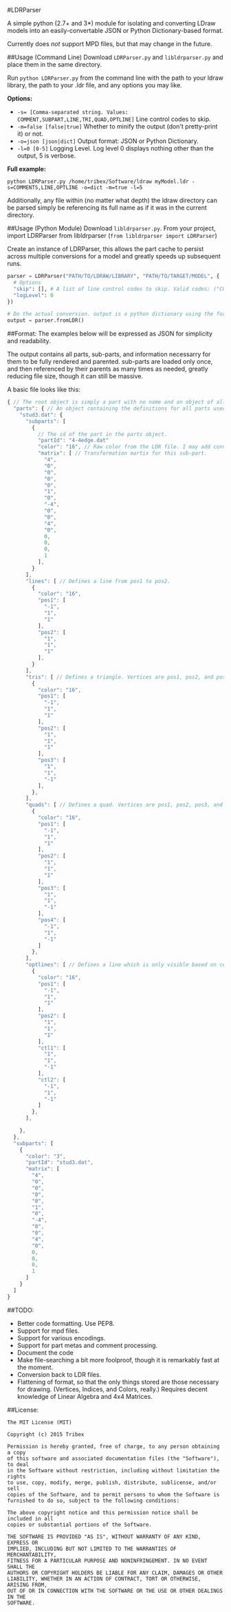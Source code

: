 #LDRParser

A simple python (2.7+ and 3*) module for isolating and converting LDraw models into an
easily-convertable JSON or Python Dictionary-based format.

Currently does *not* support MPD files, but that may change in the future.

##Usage (Command Line)
Download `LDRParser.py` and `libldrparser.py` and place them in the same directory.

Run `python LDRParser.py` from the command line with the path to your ldraw library, the path to your .ldr file,
and any options you may like.

**Options:**

* `-s= [Comma-separated string. Values: COMMENT,SUBPART,LINE,TRI,QUAD,OPTLINE]` Line control codes to skip.
* `-m=false [false|true]` Whether to minify the output (don't pretty-print it) or not.
* `-o=json [json|dict]` Output format: JSON or Python Dictionary.
* `-l=0 [0-5]` Logging Level. Log level 0 displays nothing other than the output, 5 is verbose.

**Full example:**
```
python LDRParser.py /home/tribex/Software/ldraw myModel.ldr -s=COMMENTS,LINE,OPTLINE -o=dict -m=true -l=5
```

Additionally, any file within (no matter what depth) the ldraw directory can be parsed simply be referencing its full name as if it was in the current directory.

##Usage (Python Module)
Download `libldrparser.py`.
From your project, import LDRParser from libldrparser (`from libldrparser import LDRParser`)

Create an instance of LDRParser, this allows the part cache to persist across multiple conversions for a model and greatly speeds up subsequent runs.
```python
parser = LDRParser("PATH/TO/LDRAW/LIBRARY", "PATH/TO/TARGET/MODEL", {
  # Options
  "skip": [], # A list of line control codes to skip. Valid codes: ("COMMENT", "SUBPART", "LINE", "TRI", "QUAD", "OPTLINE")
  "logLevel": 0
})

# Do the actual conversion. output is a python dictionary using the format described below.
output = parser.fromLDR()
```

##Format:
The examples below will be expressed as JSON for simplicity and readability.

The output contains all parts, sub-parts, and information necessarry for them to be fully rendered and parented. sub-parts are loaded only once, and then referenced by their parents as many times as needed, greatly reducing file size, though it can still be massive.

A basic file looks like this:
```javascript
{ // The root object is simply a part with no name and an object of all used subparts inside it as "parts".
  "parts": { // An object containing the definitions for all parts used anywhere in this file, indexed by file name.
    "stud3.dat": {
      "subparts": [
        {
          // The id of the part in the parts object.
          "partId": "4-4edge.dat"
          "color": "16", // Raw color from the LDR file. I may add conversion for this in the future.
          "matrix": [ // Transformation martix for this sub-part.
            "4",
            "0",
            "0",
            "0",
            "0",
            "1",
            "0",
            "-4",
            "0",
            "0",
            "4",
            "0",
            0,
            0,
            0,
            1
          ],
        }
      ],
      "lines": [ // Defines a line from pos1 to pos2.
        {
          "color": "16",
          "pos1": [
            "-1",
            "1",
            "1"
          ],
          "pos2": [
            "1",
            "1",
            "1"
          ],
        }
      ],
      "tris": [ // Defines a triangle. Vertices are pos1, pos2, and pos3.
        {
          "color": "16",
          "pos1": [
            "-1",
            "1",
            "1"
          ],
          "pos2": [
            "1",
            "1",
            "1"
          ],
          "pos3": [
            "1",
            "1",
            "-1"
          ],
        },
      ],
      "quads": [ // Defines a quad. Vertices are pos1, pos2, pos3, and pos4.
        {
          "color": "16",
          "pos1": [
            "-1",
            "1",
            "1"
          ],
          "pos2": [
            "1",
            "1",
            "1"
          ],
          "pos3": [
            "1",
            "1",
            "-1"
          ],
          "pos4": [
            "-1",
            "1",
            "-1"
          ]
        },
      ],
      "optlines": [ // Defines a line which is only visible based on certain rules. See http://www.ldraw.org/article/218.html, line type 5. pos1 and 2 define the line vertices, ctl1 and 2 are the control points.
        {
          "color": "16",
          "pos1": [
            "-1",
            "1",
            "1"
          ],
          "pos2": [
            "1",
            "1",
            "1"
          ],
          "ctl1": [
            "1",
            "1",
            "-1"
          ],
          "ctl2": [
            "-1",
            "1",
            "-1"
          ]
        },
      ],

    },
  },
  "subparts": [
    {
      "color": "3",
      "partId": "stud3.dat",
      "matrix": [
        "4",
        "0",
        "0",
        "0",
        "0",
        "1",
        "0",
        "-4",
        "0",
        "0",
        "4",
        "0",
        0,
        0,
        0,
        1
      ]
    }
  ]
}
```

##TODO:
 * Better code formatting. Use PEP8.
 * Support for mpd files.
 * Support for various encodings.
 * Support for part metas and comment processing.
 * Document the code
 * Make file-searching a bit more foolproof, though it is remarkably fast at the moment.
 * Conversion back to LDR files.
 * Flattening of format, so that the only things stored are those necessary for drawing. (Vertices, Indices, and Colors, really.) Requires decent knowledge of Linear Algebra and 4x4 Matrices.

##License:
```
The MIT License (MIT)

Copyright (c) 2015 Tribex

Permission is hereby granted, free of charge, to any person obtaining a copy
of this software and associated documentation files (the "Software"), to deal
in the Software without restriction, including without limitation the rights
to use, copy, modify, merge, publish, distribute, sublicense, and/or sell
copies of the Software, and to permit persons to whom the Software is
furnished to do so, subject to the following conditions:

The above copyright notice and this permission notice shall be included in all
copies or substantial portions of the Software.

THE SOFTWARE IS PROVIDED "AS IS", WITHOUT WARRANTY OF ANY KIND, EXPRESS OR
IMPLIED, INCLUDING BUT NOT LIMITED TO THE WARRANTIES OF MERCHANTABILITY,
FITNESS FOR A PARTICULAR PURPOSE AND NONINFRINGEMENT. IN NO EVENT SHALL THE
AUTHORS OR COPYRIGHT HOLDERS BE LIABLE FOR ANY CLAIM, DAMAGES OR OTHER
LIABILITY, WHETHER IN AN ACTION OF CONTRACT, TORT OR OTHERWISE, ARISING FROM,
OUT OF OR IN CONNECTION WITH THE SOFTWARE OR THE USE OR OTHER DEALINGS IN THE
SOFTWARE.
```
